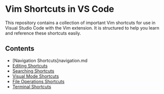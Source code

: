 # Vim Shortcuts in VS Code

This repository contains a collection of important Vim shortcuts for use in Visual Studio Code with the Vim extension. It is structured to help you learn and reference these shortcuts easily.

## Contents

- [Navigation Shortcuts]navigation.md
- [Editing Shortcuts](shortcuts/editing.md)
- [Searching Shortcuts](shortcuts/searching.md)
- [Visual Mode Shortcuts](shortcuts/visual-mode.md)
- [File Operations Shortcuts](shortcuts/file-operations.md)
- [Terminal Shortcuts](shortcuts/terminal.md)

